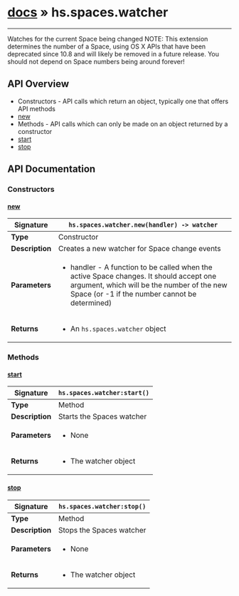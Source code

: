 # [docs](index.md) » hs.spaces.watcher
---

Watches for the current Space being changed
NOTE: This extension determines the number of a Space, using OS X APIs that have been deprecated since 10.8 and will likely be removed in a future release. You should not depend on Space numbers being around forever!

## API Overview
* Constructors - API calls which return an object, typically one that offers API methods
 * [new](#new)
* Methods - API calls which can only be made on an object returned by a constructor
 * [start](#start)
 * [stop](#stop)

## API Documentation

### Constructors

#### [new](#new)
| <span style="text-align: left;">**Signature**</span> | <span style="text-align: left;">`hs.spaces.watcher.new(handler) -> watcher` </span>                                                |
| -----------------------------------------------------|---------------------------------------------------------------------------------------------------------|
| **Type**                                             | Constructor                                                                                         |
| **Description**                                      | Creates a new watcher for Space change events                                                                                         |
| **Parameters**                                       | <ul><li>handler - A function to be called when the active Space changes. It should accept one argument, which will be the number of the new Space (or -1 if the number cannot be determined)</li></ul> |
| **Returns**                                          | <ul><li>An `hs.spaces.watcher` object</li></ul>          |

### Methods

#### [start](#start)
| <span style="text-align: left;">**Signature**</span> | <span style="text-align: left;">`hs.spaces.watcher:start()` </span>                                                |
| -----------------------------------------------------|---------------------------------------------------------------------------------------------------------|
| **Type**                                             | Method                                                                                         |
| **Description**                                      | Starts the Spaces watcher                                                                                         |
| **Parameters**                                       | <ul><li>None</li></ul> |
| **Returns**                                          | <ul><li>The watcher object</li></ul>          |

#### [stop](#stop)
| <span style="text-align: left;">**Signature**</span> | <span style="text-align: left;">`hs.spaces.watcher:stop()` </span>                                                |
| -----------------------------------------------------|---------------------------------------------------------------------------------------------------------|
| **Type**                                             | Method                                                                                         |
| **Description**                                      | Stops the Spaces watcher                                                                                         |
| **Parameters**                                       | <ul><li>None</li></ul> |
| **Returns**                                          | <ul><li>The watcher object</li></ul>          |

